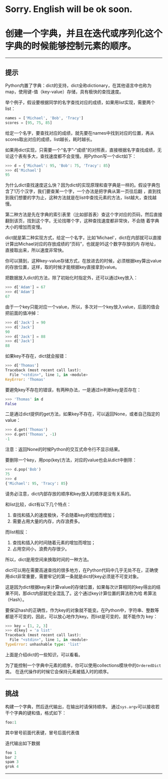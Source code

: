 # **Sorry. English will be ok soon.**

# 创建一个字典，并且在迭代或序列化这个字典的时候能够控制元素的顺序。

----------------------------------------------------------------------
## 提示

Python内置了字典：dict的支持，dict全称dictionary，在其他语言中也称为map，使用键-值（key-value）存储，具有极快的查找速度。

举个例子，假设要根据同学的名字查找对应的成绩，如果用list实现，需要两个list：

```python
names = ['Michael', 'Bob', 'Tracy']
scores = [95, 75, 85]
```
给定一个名字，要查找对应的成绩，就先要在names中找到对应的位置，再从scores取出对应的成绩，list越长，耗时越长。

如果用dict实现，只需要一个“名字”-“成绩”的对照表，直接根据名字查找成绩，无论这个表有多大，查找速度都不会变慢。用Python写一个dict如下：

```python
>>> d = {'Michael': 95, 'Bob': 75, 'Tracy': 85}
>>> d['Michael']
95
```

为什么dict查找速度这么快？因为dict的实现原理和查字典是一样的。假设字典包含了1万个汉字，我们要查某一个字，一个办法是把字典从第一页往后翻
，直到找到我们想要的字为止，这种方法就是在list中查找元素的方法，list越大，查找越慢。

第二种方法是先在字典的索引表里（比如部首表）查这个字对应的页码，然后直接翻到该页，找到这个字。无论找哪个字，这种查找速度都非常快，不会随
着字典大小的增加而变慢。

dict就是第二种实现方式，给定一个名字，比如'Michael'，dict在内部就可以直接计算出Michael对应的存放成绩的“页码”，也就是95这个数字存放的内
存地址，直接取出来，所以速度非常快。

你可以猜到，这种key-value存储方式，在放进去的时候，必须根据key算出value的存放位置，这样，取的时候才能根据key直接拿到value。

把数据放入dict的方法，除了初始化时指定外，还可以通过key放入：

```python
>>> d['Adam'] = 67
>>> d['Adam']
67
```

由于一个key只能对应一个value，所以，多次对一个key放入value，后面的值会把前面的值冲掉：

```python
>>> d['Jack'] = 90
>>> d['Jack']
90
>>> d['Jack'] = 88
>>> d['Jack']
88
```

如果key不存在，dict就会报错：

```python
>>> d['Thomas']
Traceback (most recent call last):
  File "<stdin>", line 1, in <module>
KeyError: 'Thomas'
```

要避免key不存在的错误，有两种办法，一是通过in判断key是否存在：

```python
>>> 'Thomas' in d
False
```

二是通过dict提供的get方法，如果key不存在，可以返回None，或者自己指定的value：

```python
>>> d.get('Thomas')
>>> d.get('Thomas', -1)
-1
```

注意：返回None的时候Python的交互式命令行不显示结果。

要删除一个key，用pop(key)方法，对应的value也会从dict中删除：

```python
>>> d.pop('Bob')
75
>>> d
{'Michael': 95, 'Tracy': 85}
```

请务必注意，dict内部存放的顺序和key放入的顺序是没有关系的。

和list比较，dict有以下几个特点：
1. 查找和插入的速度极快，不会随着key的增加而增加；
2. 需要占用大量的内存，内存浪费多。

而list相反：

1. 查找和插入的时间随着元素的增加而增加；
2. 占用空间小，浪费内存很少。

所以，dict是用空间来换取时间的一种方法。

dict可以用在需要高速查找的很多地方，在Python代码中几乎无处不在，正确使用dict非常重要，需要牢记的第一条就是dict的key必须是不可变对象。

这是因为dict根据key来计算value的存储位置，如果每次计算相同的key得出的结果不同，那dict内部就完全混乱了。这个通过key计算位置的算法称为哈
希算法（Hash）。

要保证hash的正确性，作为key的对象就不能变。在Python中，字符串、整数等都是不可变的，因此，可以放心地作为key。而list是可变的，就不能作为
key：

```python
>>> key = [1, 2, 3]
>>> d[key] = 'a list'
Traceback (most recent call last):
  File "<stdin>", line 1, in <module>
TypeError: unhashable type: 'list'
```

上面是介绍dict的一些知识，可以看看。

为了能控制一个字典中元素的顺序，你可以使用collections模块中的`OrderedDict`类。 在迭代操作的时候它会保持元素被插入时的顺序。

----------------------------------------------------------------------
## 挑战
构建一个字典，然后迭代输出，在输出时请保持顺序。
通过`sys.argv`可以接收若干个字典的键和值，格式如下：

```python
foo:1
```
其中冒号前面代表键，冒号后面代表值

迭代输出如下数据

```python
foo 1
bar 2
spam 3
grok 4
```

----------------------------------------------------------------------
